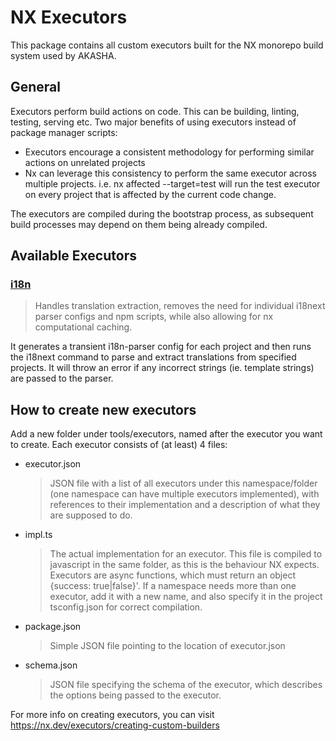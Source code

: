 # NX Executors

This package contains all custom executors built for the NX monorepo build system used by AKASHA.

## General

Executors perform build actions on code. This can be building, linting, testing, serving etc.
Two major benefits of using executors instead of package manager scripts:

- Executors encourage a consistent methodology for performing similar actions on unrelated projects
- Nx can leverage this consistency to perform the same executor across multiple projects. i.e. nx affected --target=test will run the test executor on every project that is affected by the current code change.

The executors are compiled during the bootstrap process, as subsequent build processes may depend on them being already compiled.

## Available Executors

### [i18n](./i18n/impl.ts)

> Handles translation extraction, removes the need for individual i18next parser configs and npm scripts, while also allowing for nx computational caching.

It generates a transient i18n-parser config for each project and then runs the i18next command to parse and extract translations from specified projects. It will throw an error if any incorrect strings (ie. template strings) are passed to the parser.

## How to create new executors

Add a new folder under tools/executors, named after the executor you want to create.
Each executor consists of (at least) 4 files:

- executor.json
  > JSON file with a list of all executors under this namespace/folder (one namespace can have multiple executors implemented), with references to their implementation and a description of what they are supposed to do.
- impl.ts
  > The actual implementation for an executor. This file is compiled to javascript in the same folder, as this is the behaviour NX expects. Executors are async functions, which must return an object {success: true|false}'. If a namespace needs more than one executor, add it with a new name, and also specify it in the project tsconfig.json for correct compilation.
- package.json
  > Simple JSON file pointing to the location of executor.json
- schema.json
  > JSON file specifying the schema of the executor, which describes the options being passed to the executor.

For more info on creating executors, you can visit https://nx.dev/executors/creating-custom-builders
